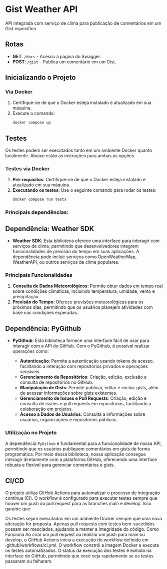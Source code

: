 # Gist Weather API

API integrada com serviço de clima para publicação de comentários em um Gist específico.

## Rotas
- **GET**: `/docs` - Acesso à página do Swagger.
- **POST**: `/gist` - Publica um comentário em um Gist.

## Inicializando o Projeto

### Via Docker
1. Certifique-se de que o Docker esteja instalado e atualizado em sua máquina.
2. Execute o comando:
   ```bash
   docker compose up


## Testes

Os testes podem ser executados tanto em um ambiente Docker quanto localmente. Abaixo estão as instruções para ambas as opções.

### Testes via Docker

1. **Pré-requisitos**: Certifique-se de que o Docker esteja instalado e atualizado em sua máquina.
2. **Executando os testes**: Use o seguinte comando para rodar os testes:
   ```bash
   docker compose run tests

### Principais dependências:

## Dependência: Weather SDK

- **Weather SDK**: Esta biblioteca oferece uma interface para interagir com serviços de clima, permitindo que desenvolvedores integrem funcionalidades de previsão do tempo em suas aplicações. A dependência pode incluir serviços como OpenWeatherMap, WeatherAPI, ou outros serviços de clima populares.

### Principais Funcionalidades

1. **Consulta de Dados Meteorológicos**: Permite obter dados em tempo real sobre condições climáticas, incluindo temperatura, umidade, vento e precipitação.
2. **Previsão do Tempo**: Oferece previsões meteorológicas para os próximos dias, permitindo que os usuários planejem atividades com base nas condições esperadas.

## Dependência: PyGithub

- **PyGithub**: Esta biblioteca fornece uma interface fácil de usar para interagir com a API do GitHub. Com o PyGithub, é possível realizar operações como:

  - **Autenticação**: Permite a autenticação usando tokens de acesso, facilitando a interação com repositórios privados e operações sensíveis.
  - **Gerenciamento de Repositórios**: Criação, edição, exclusão e consulta de repositórios no GitHub.
  - **Manipulação de Gists**: Permite publicar, editar e excluir gists, além de acessar informações sobre gists existentes.
  - **Gerenciamento de Issues e Pull Requests**: Criação, edição e consulta de issues e pull requests em repositórios, facilitando a colaboração em projetos.
  - **Acesso a Dados de Usuários**: Consulta a informações sobre usuários, organizações e repositórios públicos.

### Utilização no Projeto

A dependência `PyGithub` é fundamental para a funcionalidade de nossa API, permitindo que os usuários publiquem comentários em gists de forma programática. Por meio dessa biblioteca, nossa aplicação consegue interagir diretamente com a plataforma GitHub, oferecendo uma interface robusta e flexível para gerenciar comentários e gists.


## CI/CD
O projeto utiliza GitHub Actions para automatizar o processo de integração contínua (CI). O workflow é configurado para executar testes sempre que houver um push ou pull request para as branches main e develop. Isso garante que:

Os testes sejam executados em um ambiente Docker sempre que uma nova alteração for proposta.
Apenas pull requests com testes bem-sucedidos possam ser mesclados, ajudando a manter a integridade do código.
Como Funciona
Ao criar um pull request ou realizar um push para main ou develop, o GitHub Actions inicia a execução do workflow definido em .github/workflows/ci.yml.
O workflow constrói a imagem Docker e executa os testes automatizados.
O status da execução dos testes é exibido na interface do GitHub, permitindo que você veja rapidamente se os testes passaram ou falharam.